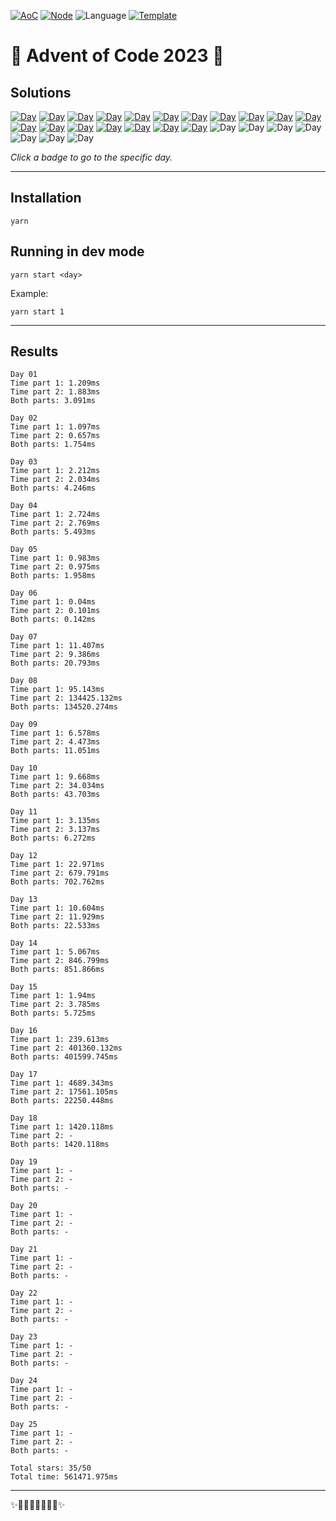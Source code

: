 <!-- Entries between SOLUTIONS and RESULTS tags are auto-generated -->

[![AoC](https://badgen.net/badge/AoC/2023/blue)](https://adventofcode.com/2023)
[![Node](https://badgen.net/badge/Node/v16.13.0+/blue)](https://nodejs.org/en/download/)
![Language](https://badgen.net/badge/Language/TypeScript/blue)
[![Template](https://badgen.net/badge/Template/aocrunner/blue)](https://github.com/caderek/aocrunner)

# 🎄 Advent of Code 2023 🎄

## Solutions

<!--SOLUTIONS-->

[![Day](https://badgen.net/badge/01/%E2%98%85%E2%98%85/green)](src/day01)
[![Day](https://badgen.net/badge/02/%E2%98%85%E2%98%85/green)](src/day02)
[![Day](https://badgen.net/badge/03/%E2%98%85%E2%98%85/green)](src/day03)
[![Day](https://badgen.net/badge/04/%E2%98%85%E2%98%85/green)](src/day04)
[![Day](https://badgen.net/badge/05/%E2%98%85%E2%98%85/green)](src/day05)
[![Day](https://badgen.net/badge/06/%E2%98%85%E2%98%85/green)](src/day06)
[![Day](https://badgen.net/badge/07/%E2%98%85%E2%98%85/green)](src/day07)
[![Day](https://badgen.net/badge/08/%E2%98%85%E2%98%85/green)](src/day08)
[![Day](https://badgen.net/badge/09/%E2%98%85%E2%98%85/green)](src/day09)
[![Day](https://badgen.net/badge/10/%E2%98%85%E2%98%85/green)](src/day10)
[![Day](https://badgen.net/badge/11/%E2%98%85%E2%98%85/green)](src/day11)
[![Day](https://badgen.net/badge/12/%E2%98%85%E2%98%85/green)](src/day12)
[![Day](https://badgen.net/badge/13/%E2%98%85%E2%98%85/green)](src/day13)
[![Day](https://badgen.net/badge/14/%E2%98%85%E2%98%85/green)](src/day14)
[![Day](https://badgen.net/badge/15/%E2%98%85%E2%98%85/green)](src/day15)
[![Day](https://badgen.net/badge/16/%E2%98%85%E2%98%85/green)](src/day16)
[![Day](https://badgen.net/badge/17/%E2%98%85%E2%98%85/green)](src/day17)
[![Day](https://badgen.net/badge/18/%E2%98%85%E2%98%86/yellow)](src/day18)
![Day](https://badgen.net/badge/19/%E2%98%86%E2%98%86/gray)
![Day](https://badgen.net/badge/20/%E2%98%86%E2%98%86/gray)
![Day](https://badgen.net/badge/21/%E2%98%86%E2%98%86/gray)
![Day](https://badgen.net/badge/22/%E2%98%86%E2%98%86/gray)
![Day](https://badgen.net/badge/23/%E2%98%86%E2%98%86/gray)
![Day](https://badgen.net/badge/24/%E2%98%86%E2%98%86/gray)
![Day](https://badgen.net/badge/25/%E2%98%86%E2%98%86/gray)

<!--/SOLUTIONS-->

_Click a badge to go to the specific day._

---

## Installation

```
yarn
```

## Running in dev mode

```
yarn start <day>
```

Example:

```
yarn start 1
```

---

## Results

<!--RESULTS-->

```
Day 01
Time part 1: 1.209ms
Time part 2: 1.883ms
Both parts: 3.091ms
```

```
Day 02
Time part 1: 1.097ms
Time part 2: 0.657ms
Both parts: 1.754ms
```

```
Day 03
Time part 1: 2.212ms
Time part 2: 2.034ms
Both parts: 4.246ms
```

```
Day 04
Time part 1: 2.724ms
Time part 2: 2.769ms
Both parts: 5.493ms
```

```
Day 05
Time part 1: 0.983ms
Time part 2: 0.975ms
Both parts: 1.958ms
```

```
Day 06
Time part 1: 0.04ms
Time part 2: 0.101ms
Both parts: 0.142ms
```

```
Day 07
Time part 1: 11.407ms
Time part 2: 9.386ms
Both parts: 20.793ms
```

```
Day 08
Time part 1: 95.143ms
Time part 2: 134425.132ms
Both parts: 134520.274ms
```

```
Day 09
Time part 1: 6.578ms
Time part 2: 4.473ms
Both parts: 11.051ms
```

```
Day 10
Time part 1: 9.668ms
Time part 2: 34.034ms
Both parts: 43.703ms
```

```
Day 11
Time part 1: 3.135ms
Time part 2: 3.137ms
Both parts: 6.272ms
```

```
Day 12
Time part 1: 22.971ms
Time part 2: 679.791ms
Both parts: 702.762ms
```

```
Day 13
Time part 1: 10.604ms
Time part 2: 11.929ms
Both parts: 22.533ms
```

```
Day 14
Time part 1: 5.067ms
Time part 2: 846.799ms
Both parts: 851.866ms
```

```
Day 15
Time part 1: 1.94ms
Time part 2: 3.785ms
Both parts: 5.725ms
```

```
Day 16
Time part 1: 239.613ms
Time part 2: 401360.132ms
Both parts: 401599.745ms
```

```
Day 17
Time part 1: 4689.343ms
Time part 2: 17561.105ms
Both parts: 22250.448ms
```

```
Day 18
Time part 1: 1420.118ms
Time part 2: -
Both parts: 1420.118ms
```

```
Day 19
Time part 1: -
Time part 2: -
Both parts: -
```

```
Day 20
Time part 1: -
Time part 2: -
Both parts: -
```

```
Day 21
Time part 1: -
Time part 2: -
Both parts: -
```

```
Day 22
Time part 1: -
Time part 2: -
Both parts: -
```

```
Day 23
Time part 1: -
Time part 2: -
Both parts: -
```

```
Day 24
Time part 1: -
Time part 2: -
Both parts: -
```

```
Day 25
Time part 1: -
Time part 2: -
Both parts: -
```

```
Total stars: 35/50
Total time: 561471.975ms
```

<!--/RESULTS-->

---

✨🎄🎁🎄🎅🎄🎁🎄✨